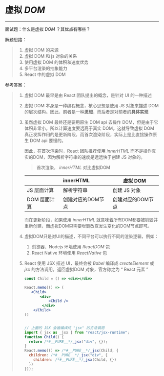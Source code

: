 # 虚拟 *DOM*

---



面试题：什么是虚拟 *DOM* ？其优点有哪些？



解题思路：

>1. 虚拟 DOM 的来源
>2. 虚拟 DOM 和 js 对象的关系
>3. 使用虚拟 DOM 的体积和速度优势
>4. 多平台渲染的抽象能力
>5. React 中的虚拟 DOM



参考答案：

> 1. 虚拟 DOM 最早是由 React 团队提出的概念，是针对 UI 的一种描述
>
> 2. 虚拟 DOM 本身是一种编程概念，核心思想是使用 JS 对象来描述 DOM 的层次结构。因此，前者是一种**思想**，而后者是对前者的**具体实现**
>
> 3. 虽然虚拟 DOM 最终还是要用原生 DOM api 去操作 DOM，但是由于它体积非常小，所以计算速度要远高于真实 DOM。这就导致虚拟 DOM 真正发挥作用的是更新阶段，而首次渲染阶段，实际上是比直接操作原生 DOM api 要慢的。
>
>    因此，在首次渲染时，React 团队推荐使用 *innerHTML* 而不是操作真实的DOM，因为解析字符串的速度是远远快于创建 JS 对象的。
>
>    > 首次渲染， *innerHTML* 对比虚拟DOM
>
>    |              | innerHTML         | 虚拟 DOM          |
>    | :----------- | :---------------- | ----------------- |
>    | JS 层面计算  | 解析字符串        | 创建 JS 对象      |
>    | DOM 层面计算 | 创建对应的DOM节点 | 创建对应的DOM节点 |
>
>    而在更新阶段，如果使用 *innerHTML* 就意味着所有DOM都要被销毁并重新创建，而虚拟DOM只需要增删改查发生变化的DOM节点即可。
>
> 4. 虚拟DOM只是对UI的描述，不同平台可以执行不同的渲染逻辑，例如：
>
>    1. 浏览器、Nodejs 环境使用 *ReactDOM* 包
>    2. React Native 环境使用 *ReactNative* 包
>
> 5. React 使用 JSX 描述 UI，最终会被 *Babel* 编译成 *createElement* 或 *jsx* 的方法调用，返回虚拟DOM 对象，官方称之为 “ React 元素 ” 
>
>    ```jsx
>    const Child = () => <div></div>
>    
>    React.memo(() => (
>    	<Child>
>        	<div>
>            	<Child />
>            </div>
>        </Child>
>    ))
>    
>    
>    // 上面的 JSX 会被编译成 "jsx" 的方法调用
>    import { jsx as _jsx } from "react/jsx-runtime";
>    function Child() {
>      return /*#__PURE__*/_jsx("div", {});
>    }
>    React.memo(() => /*#__PURE__*/_jsx(Child, {
>      children: /*#__PURE__*/_jsx("div", {
>        children: /*#__PURE__*/_jsx(Child, {})
>      })
>    }));
>    ```

